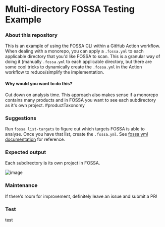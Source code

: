 # Multi-directory FOSSA Testing Example

### About this repository

This is an example of using the FOSSA CLI within a GitHub Action workflow. When dealing with a monorepo, you can apply a `.fossa.yml` to each applicable directory that you'd like FOSSA to scan.
This is a granular way of doing it (manually `.fossa.yml` to each applicable directory, but there are some cool tricks to dynamically create the `.fossa.yml` in the Action workflow to reduce/simplify the implementation. 

#### Why would you want to do this?

Cut down on analysis time. This approach also makes sense if a monorepo contains many products and in FOSSA you want to see each subdirectory as it's own project. #productTaxonomy

### Suggestions

Run `fossa list-targets` to figure out which targets FOSSA is able to analyse. Once you have that list, create the `.fossa.yml`. See [fossa.yml documentation](https://github.com/fossas/fossa-cli/blob/master/docs/references/files/fossa-yml.md) for reference.

### Expected output

Each subdirectory is its own project in FOSSA.

![image](https://user-images.githubusercontent.com/1427948/179844466-273de9c4-b003-4237-b14f-e23711620226.png)

### Maintenance

If there's room for improvement, definitely leave an issue and submit a PR!


### Test
test
